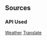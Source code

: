 ## Sources
### API Used 
[Weather](https://www.weatherapi.com/my/)
[Translate](https://pypi.org/project/deep-translator/)
